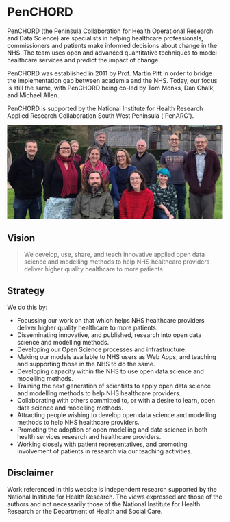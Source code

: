 # PenCHORD

PenCHORD (the Peninsula Collaboration for Health Operational Research and Data Science) are specialists in helping healthcare professionals, commissioners and patients make informed decisions about change in the NHS. The team uses open and advanced quantitative techniques to model healthcare services and predict the impact of change.

PenCHORD was established in 2011 by Prof. Martin Pitt in order to bridge the implementation gap between academia and the NHS. Today, our focus is still the same, with PenCHORD being co-led by Tom Monks, Dan Chalk, and Michael Allen.

PenCHORD is supported by the National Institute for Health Research Applied Research Collaboration South West Peninsula ('PenARC').

![](./images/PenCHORD_team.jpg)

## Vision
> We develop, use, share, and teach innovative applied open data science and modelling methods to help NHS healthcare providers deliver higher quality healthcare to more patients.

## Strategy

We do this by:

* Focussing our work on that which helps NHS healthcare providers deliver higher quality healthcare to more patients.
* Disseminating innovative, and published, research into open data science and modelling methods.
* Developing our Open Science processes and infrastructure.
* Making our models available to NHS users as Web Apps, and teaching and supporting those in the NHS to do the same.
* Developing capacity within the NHS to use open data science and modelling methods.
* Training the next generation of scientists to apply open data science and modelling methods to help NHS healthcare providers.
* Collaborating with others committed to, or with a desire to learn, open data science and modelling methods.
* Attracting people wishing to develop open data science and modelling methods to help NHS healthcare providers.
* Promoting the adoption of open modelling and data science in both health services research and healthcare providers.
* Working closely with patient representatives, and promoting involvement of patients in research via our teaching activities.

## Disclaimer

Work referenced in this website is independent research supported by the National Institute for Health Research. The views expressed are those of the authors and not necessarily those of the National Institute for Health Research or the Department of Health and Social Care.
